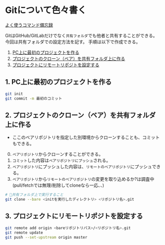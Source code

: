 # Gitについて色々書く

[よく使うコマンド備忘録](howToUseGit)

GitはGitHub/GitLabだけでなく`共有フォルダ`でも他者と共有することができる。
今回は共有フォルダでの設定方法を記す。
手順は以下で作成できる。

1. [PC上に最初のプロジェクトを作る](#1)
2. [プロジェクトのクローン（ベア）を共有フォルダ上に作る](#2)
3. [プロジェクトにリモートリポジトを設定する](#3)

## <a name=1>1. PC上に最初のプロジェクトを作る</a>

```sh
git init
git commit -m 最初のコミット
```

## <a name=2>2. プロジェクトのクローン（ベア）を共有フォルダ上に作る</a>

- ここのベアリポジトリを指定した別環境からクローンすることも、コミットもできる。

0. `ベアリポジトリ`からクローンすることができる。
1. `コミット`した内容は`ベアリポジトリにプッシュ`される。
2. `ベアリポジトリ`にプッシュした内容は、`リモートのベアリポジトリ`にプッシュできる。
3. `ベアリポジトリ`から`リモートのベアリポジトリ`の変更を取り込めるか?は調査中
(pull/fetchでは無理/削除してcloneなら一応、、)

```sh
# 🌟共有フォルダ上で実行すること
git clone --bare <initを実行したディレクトリ> <リポジトリ名>.git
```

## <a name=3>3. プロジェクトにリモートリポジトを設定する</a>

```sh
git remote add origin <bareリポジトリパス>/<リポジトリ名>.git
git remote update
git push --set-upstream origin master
```
